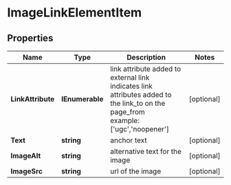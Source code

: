 # ImageLinkElementItem


## Properties

| Name | Type | Description | Notes |
|------------ | ------------- | ------------- | -------------|
**LinkAttribute** | **IEnumerable<string>** | link attribute added to external link<br>indicates link attributes added to the link_to on the page_from<br>example:<br>['ugc','noopener'] |[optional]|
**Text** | **string** | anchor text |[optional]|
**ImageAlt** | **string** | alternative text for the image |[optional]|
**ImageSrc** | **string** | url of the image |[optional]|